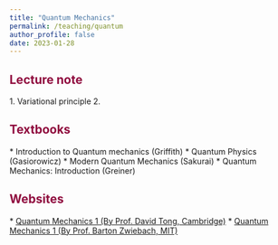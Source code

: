 ```yaml
---
title: "Quantum Mechanics"
permalink: /teaching/quantum
author_profile: false
date: 2023-01-28
---
```

 
<h2 style="color:#900C3F"> Lecture note </h2>
 1. Variational principle
 2. 

<h2 style="color:#900C3F"> Textbooks </h2>
 * Introduction to Quantum mechanics (Griffith)
 * Quantum Physics (Gasiorowicz)
 * Modern Quantum Mechanics (Sakurai)
 * Quantum Mechanics: Introduction (Greiner)

<h2 style="color:#900C3F"> Websites </h2>
 * <a href="https://www.damtp.cam.ac.uk/user/tong/quantum.html"> Quantum Mechanics 1 (By Prof. David Tong, Cambridge)</a>
 * <a href="https://ocw.mit.edu/courses/8-04-quantum-physics-i-spring-2016/"> Quantum Mechanics 1 (By Prof. Barton Zwiebach, MIT) </a>
